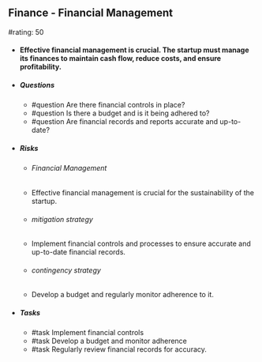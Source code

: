 ## Finance - Financial Management
#rating: 50
- #### Effective financial management is crucial. The startup must manage its finances to maintain cash flow, reduce costs, and ensure profitability.
- ##### Questions
  - #question Are there financial controls in place?
  - #question Is there a budget and is it being adhered to?
  - #question Are financial records and reports accurate and up-to-date?
- ##### Risks

  - ###### Financial Management
  - Effective financial management is crucial for the sustainability of the startup.
  - ###### mitigation strategy
  - Implement financial controls and processes to ensure accurate and up-to-date financial records.
  - ###### contingency strategy
  - Develop a budget and regularly monitor adherence to it.
- ##### Tasks
  - #task Implement financial controls
  - #task  Develop a budget and monitor adherence
  - #task  Regularly review financial records for accuracy.


